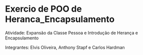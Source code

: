 # Exercio de POO de Heranca_Encapsulamento

Atividade: Expansão da Classe Pessoa e Introdução de Herança e Encapsulamento

Integrantes: Elvis Oliveira, Anthony Stapf e Carlos Hardman
